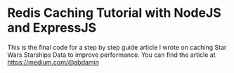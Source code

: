 # Redis Caching Tutorial with NodeJS and ExpressJS
This is the final code for a step by step guide article I wrote on caching Star Wars Starships Data to improve performance. You can find the article at https://medium.com/@abdamin
